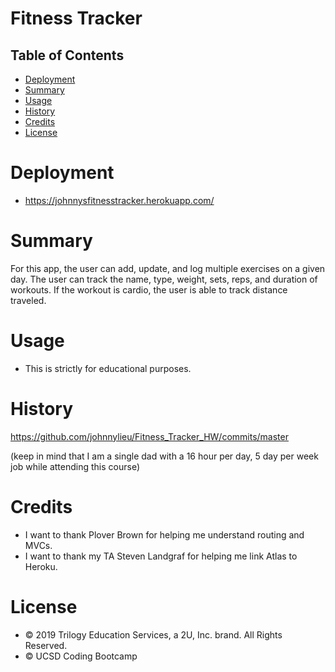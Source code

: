 # Fitness Tracker

## Table of Contents

* [Deployment](#deployment)
* [Summary](#summary)
* [Usage](#usage)
* [History](#history)
* [Credits](#credits)
* [License](#license)


# Deployment

* https://johnnysfitnesstracker.herokuapp.com/

# Summary

For this app, the user can add, update, and log multiple exercises on a given day. The user can track the name, type, weight, sets, reps, and duration of workouts. If the workout is cardio, the user is able to track distance traveled.

# Usage

* This is strictly for educational purposes.

# History

https://github.com/johnnylieu/Fitness_Tracker_HW/commits/master

(keep in mind that I am a single dad with a 16 hour per day, 5 day per week job while attending this course)


# Credits
* I want to thank Plover Brown for helping me understand routing and MVCs.
* I want to thank my TA Steven Landgraf for helping me link Atlas to Heroku.


# License
 
* © 2019 Trilogy Education Services, a 2U, Inc. brand. All Rights Reserved.
* © UCSD Coding Bootcamp

